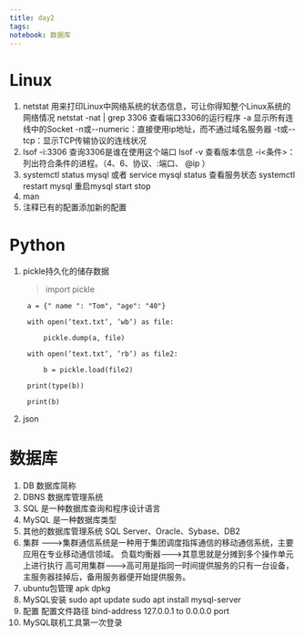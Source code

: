 ```yaml
---
title: day2
tags: 
notebook: 数据库
---
```

# Linux
1. netstat 用来打印Linux中网络系统的状态信息，可让你得知整个Linux系统的网络情况
        netstat -nat | grep 3306  查看端口3306的运行程序
    -a 显示所有连线中的Socket
    -n或--numeric：直接使用ip地址，而不通过域名服务器
    -t或--tcp：显示TCP传输协议的连线状况
2. lsof -i:3306 查询3306是谁在使用这个端口
        lsof -v 查看版本信息
        -i<条件>：列出符合条件的进程。（4、6、协议、:端口、 @ip ）
3. systemctl status mysql  或者 service mysql status 查看服务状态
   systemctl restart mysql 重启mysql  start stop
4. man
5. 注释已有的配置添加新的配置
# Python
1. pickle持久化的储存数据
    >   import pickle
        
        a = {" name ": "Tom", "age": "40"}
        
        with open(‘text.txt‘, ‘wb‘) as file:
            
            pickle.dump(a, file) 
        
        with open(‘text.txt‘, ‘rb‘) as file2:
            
            b = pickle.load(file2)
        
        print(type(b))
        
        print(b)
2. json
# 数据库
1. DB
    数据库简称
2. DBNS
    数据库管理系统
3. SQL
    是一种数据库查询和程序设计语言
4. MySQL
    是一种数据库类型
5. 其他的数据库管理系统 
    SQL Server、Oracle、Sybase、DB2
6. 集群 --->集群通信系统是一种用于集团调度指挥通信的移动通信系统，主要应用在专业移动通信领域。
负载均衡器--->其意思就是分摊到多个操作单元上进行执行
高可用集群--->高可用是指同一时间提供服务的只有一台设备，主服务器挂掉后，备用服务器便开始提供服务。
7. ubuntu包管理 apk dpkg
8. MySQL安装
    sudo apt update
    sudo apt install mysql-server
9. 配置
    配置文件路径
    bind-address 127.0.0.1  to 0.0.0.0
    port
10. MySQL联机工具第一次登录
    